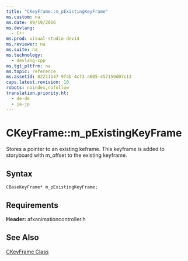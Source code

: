 ```yaml
---
title: "CKeyFrame::m_pExistingKeyFrame"
ms.custom: na
ms.date: 09/19/2016
ms.devlang: 
  - C++
ms.prod: visual-studio-dev14
ms.reviewer: na
ms.suite: na
ms.technology: 
  - devlang-cpp
ms.tgt_pltfrm: na
ms.topic: reference
ms.assetid: 82211147-9f4b-4c73-a605-457159d07c13
caps.latest.revision: 10
robots: noindex,nofollow
translation.priority.ht: 
  - de-de
  - ja-jp
---
```

# CKeyFrame::m_pExistingKeyFrame
Stores a pointer to an existing keframe. This keyframe is added to storyboard with m_offset to the existing keyframe.  
  
## Syntax  
  
```  
CBaseKeyFrame* m_pExistingKeyFrame;  
```  
  
## Requirements  
 **Header:** afxanimationcontroller.h  
  
## See Also  
 [CKeyFrame Class](../vs140/CKeyFrame-Class.md)